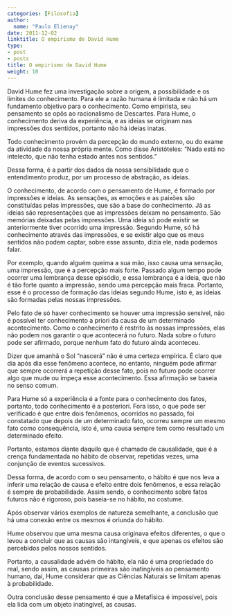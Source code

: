 ```yaml
---
categories: [Filosofia]
author:
  name: "Paulo Elienay"
date: 2011-12-02
linktitle: O empirismo de David Hume
type:
- post
- posts
title: O empirismo de David Hume
weight: 10
---
```


David Hume fez uma investigação sobre a origem, a possibilidade e os limites do conhecimento. Para ele a razão humana é limitada e não há um fundamento objetivo para o conhecimento. Como empirista, seu pensamento se opôs ao racionalismo de Descartes. Para Hume, o conhecimento deriva da experiência, e as ideias se originam nas impressões dos sentidos, portanto não há ideias inatas.

Todo conhecimento provém da percepção do mundo externo, ou do exame da atividade da nossa própria mente. Como disse Aristóteles: “Nada está no intelecto, que não tenha estado antes nos sentidos.”

Dessa forma, é a partir dos dados da nossa sensibilidade que o entendimento produz, por um processo de abstração, as ideias.

O conhecimento, de acordo com o pensamento de Hume, é formado por impressões e ideias. As sensações, as emoções e as paixões são constituídas pelas impressões, que são a base do conhecimento. Já as ideias são representações que as impressões deixam no pensamento. São memórias deixadas pelas impressões. Uma ideia só pode existir se anteriormente tiver ocorrido uma impressão. Segundo Hume, só há conhecimento através das impressões, e se existir algo que os meus sentidos não podem captar, sobre esse assunto, dizia ele, nada podemos falar.

Por exemplo, quando alguém queima a sua mão, isso causa uma sensação, uma impressão, que é a percepção mais forte. Passado algum tempo pode ocorrer uma lembrança desse episódio, e essa lembrança é a ideia, que não é tão forte quanto a impressão, sendo uma percepção mais fraca. Portanto, esse é o processo de formação das ideias segundo Hume, isto é, as ideias são formadas pelas nossas impressões.

Pelo fato de só haver conhecimento se houver uma impressão sensível, não é possível ter conhecimento a priori da causa de um determinado acontecimento. Como o conhecimento é restrito às nossas impressões, elas não podem nos garantir o que acontecerá no futuro. Nada sobre o futuro pode ser afirmado, porque nenhum fato do futuro ainda aconteceu.

Dizer que amanhã o Sol “nascerá” não é uma certeza empírica. É claro que dia após dia esse fenômeno acontece, no entanto, ninguém pode afirmar que sempre ocorrerá a repetição desse fato, pois no futuro pode ocorrer algo que mude ou impeça esse acontecimento. Essa afirmação se baseia no senso comum.

Para Hume só a experiência é a fonte para o conhecimento dos fatos, portanto, todo conhecimento é a posteriori. Fora isso, o que pode ser verificado é que entre dois fenômenos, ocorridos no passado, foi constatado que depois de um determinado fato, ocorreu sempre um mesmo fato como consequência, isto é, uma causa sempre tem como resultado um determinado efeito.

Portanto, estamos diante daquilo que é chamado de causalidade, que é a crença fundamentada no hábito de observar, repetidas vezes, uma conjunção de eventos sucessivos.

Dessa forma, de acordo com o seu pensamento, o hábito é que nos leva a inferir uma relação de causa e efeito entre dois fenômenos, e essa relação é sempre de probabilidade. Assim sendo, o conhecimento sobre fatos futuros não é rigoroso, pois baseia-se no hábito, no costume.

Após observar vários exemplos de natureza semelhante, a conclusão que há uma conexão entre os mesmos é oriunda do hábito.

Hume observou que uma mesma causa originava efeitos diferentes, o que o levou a concluir que as causas são intangíveis, e que apenas os efeitos são percebidos pelos nossos sentidos.

Portanto, a causalidade advém do hábito, ela não é uma propriedade do real, sendo assim, as causas primeiras são inatingíveis ao pensamento humano, daí, Hume considerar que as Ciências Naturais se limitam apenas à probabilidade.

Outra conclusão desse pensamento é que a Metafísica é impossível, pois ela lida com um objeto inatingível, as causas.
